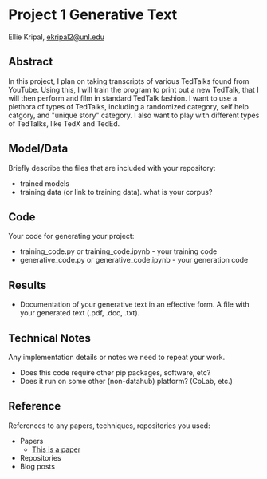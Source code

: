 # Project 1 Generative Text

Ellie Kripal, ekripal2@unl.edu

## Abstract

In this project, I plan on taking transcripts of various TedTalks found from YouTube. Using this, I will train the program to print out a new TedTalk, that I will then perform and film in standard TedTalk fashion. I want to use a plethora of types of TedTalks, including a randomized category, self help catgory, and "unique story" category. I also want to play with different types of TedTalks, like TedX and TedEd.

## Model/Data

Briefly describe the files that are included with your repository:
- trained models
- training data (or link to training data). what is your corpus?

## Code

Your code for generating your project:
- training_code.py or training_code.ipynb - your training code
- generative_code.py or generative_code.ipynb - your generation code

## Results

- Documentation of your generative text in an effective form. A file with your generated text (.pdf, .doc, .txt). 

## Technical Notes

Any implementation details or notes we need to repeat your work. 
- Does this code require other pip packages, software, etc?
- Does it run on some other (non-datahub) platform? (CoLab, etc.)

## Reference

References to any papers, techniques, repositories you used:
- Papers
  - [This is a paper](this_is_the_link.pdf)
- Repositories
- Blog posts
